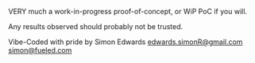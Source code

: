 VERY much a work-in-progress proof-of-concept, or WiP PoC if you will.

Any results observed should probably not be trusted.

Vibe-Coded with pride by Simon Edwards
edwards.simonR@gmail.com
simon@fueled.com
